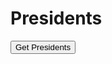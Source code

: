 # Presidents

<div>
  <button id="getPresidents" type="button"> Get Presidents </button>
</div>

<div>
  <ol id='bar'>
  </ol>
</div>